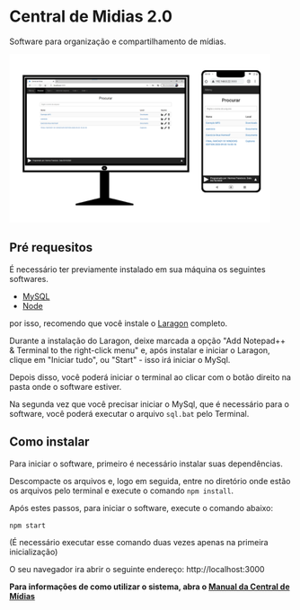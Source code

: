 # Central de Midias 2.0

Software para organização e compartilhamento de mídias.

<img src="./manual/1.png" height="300px">

## Pré requesitos

É necessário ter previamente instalado em sua máquina os seguintes softwares.

  - [MySQL](https://www.mysql.com/downloads/) 
  - [Node](https://nodejs.org/en/download/)

por isso, recomendo que você instale o [Laragon](https://laragon.org/download/) completo.

Durante a instalação do Laragon, deixe marcada a opção "Add Notepad++ & Terminal to the right-click menu"
e, após instalar e iniciar o Laragon, clique em "Iniciar tudo", ou "Start" - isso irá iniciar o MySql.

Depois disso, você poderá iniciar o terminal ao clicar com o botão direito na pasta onde o software estiver.

Na segunda vez que você precisar iniciar o MySql, que é necessário para o software, você poderá executar o arquivo ```sql.bat``` pelo Terminal.

## Como instalar
Para iniciar o software, primeiro é necessário instalar suas dependências.

Descompacte os arquivos e, logo em seguida, entre no diretório onde estão os arquivos pelo terminal 
e execute o comando ```npm install```.


Após estes passos, para iniciar o software, execute o comando abaixo:

```shell
npm start
```
(É necessário executar esse comando duas vezes apenas na primeira inicialização)

O seu navegador ira abrir o seguinte endereço:
http://localhost:3000


**Para informações de como utilizar o sistema, abra o [Manual da Central de Mídias](./manual/Manual.md)**